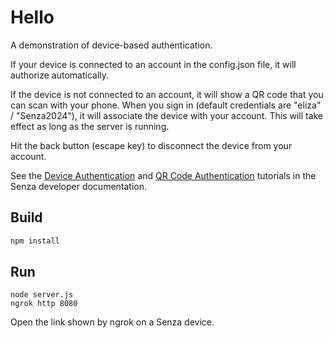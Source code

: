 # Hello

A demonstration of device-based authentication. 

If your device is connected to an account in the config.json file, it will authorize automatically. 

If the device is not connected to an account, it will show a QR code that you can scan with your phone. When you sign in (default credentials are "eliza" / "Senza2024"), it will associate the device with your account. This will take effect as long as the server is running. 

Hit the back button (escape key) to disconnect the device from your account.

See the [Device Authentication](https://developer.synamedia.com/senza/docs/device-authentication) and [QR Code Authentication](https://developer.synamedia.com/senza/docs/qr-code-authentication) tutorials in the Senza developer documentation.

## Build

```bash
npm install
```

## Run

```
node server.js
ngrok http 8080
```
Open the link shown by ngrok on a Senza device.

